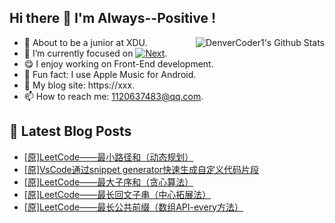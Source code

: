 ## Hi there 👋 I'm Always--Positive !
<div>
  <img alt="DenverCoder1's Github Stats" src="https://denvercoder1-github-readme-stats.vercel.app/api?username=qq1120637483&show_icons=true&count_private=true&theme=react&hide_border=true&hide_title=true&bg_color=1F222E&title_color=F85D7F&icon_color=F8D866" align= "right" />

- 🎒 About to be a junior at XDU. 
- 🔬 I’m currently focused on [![Next](https://img.shields.io/badge/-Next-brightgreen)](https://). 
- 😋 I enjoy working on Front-End development.
- 🎵 Fun fact: I use Apple Music for Android.
- 📝 My blog site: https://xxx.
- 📫 How to reach me:  1120637483@qq.com.
</div>  


## 📕 Latest Blog Posts

<!-- BLOG-POST-LIST:START -->
- [[原]LeetCode——最小路径和（动态规划）](https://blog.csdn.net/sinat_41696687/article/details/120718630)
- [[原]VsCode通过snippet generator快速生成自定义代码片段](https://blog.csdn.net/sinat_41696687/article/details/120703355)
- [[原]LeetCode——最大子序和（贪心算法）](https://blog.csdn.net/sinat_41696687/article/details/120665638)
- [[原]LeetCode——最长回文子串（中心拓展法）](https://blog.csdn.net/sinat_41696687/article/details/120632522)
- [[原]LeetCode——最长公共前缀（数组API-every方法）](https://blog.csdn.net/sinat_41696687/article/details/120610942)
<!-- BLOG-POST-LIST:END -->









